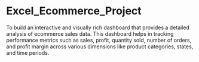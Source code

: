 # Excel_Ecommerce_Project
To build an interactive and visually rich dashboard that provides a detailed analysis of ecommerce sales data. This dashboard helps in tracking performance metrics such as sales, profit, quantity sold, number of orders, and profit margin across various dimensions like product categories, states, and time periods.
